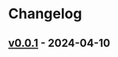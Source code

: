 # Changelog

## [v0.0.1](https://github.com/handlename/protoc-gen-oas2connect/commits/v0.0.1) - 2024-04-10
